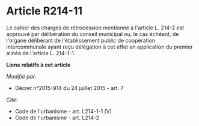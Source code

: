 # Article R214-11

Le cahier des charges de rétrocession mentionné à l'article L. 214-2 est approuvé par délibération du conseil municipal ou,
le cas échéant, de l'organe délibérant de l'établissement public de coopération intercommunale ayant reçu délégation à cet
effet en application du premier alinéa de l'article L. 214-1-1.

**Liens relatifs à cet article**

_Modifié par_:

  - Décret n°2015-914 du 24 juillet 2015 - art. 7

_Cite_:

  - Code de l'urbanisme - art. L214-1-1 (V)
  - Code de l'urbanisme - art. L214-2
